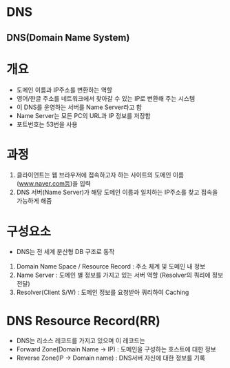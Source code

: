 DNS
===================================
DNS(Domain Name System)
-----------------------------------
# 개요
* 도메인 이름과 IP주소를 변환하는 역할   
* 영어/한글 주소를 네트워크에서 찾아갈 수 있는 IP로 변환해 주는 시스템   
* 이 DNS를 운영하는 서버를 Name Server라고 함   
* Name Server는 모든 PC의 URL과 IP 정보를 저장함   
* 포트번호는 53번을 사용   
 
# 과정
1. 클라이언트는 웹 브라우저에 접속하고자 하는 사이트의 도메인 이름(www.naver.com등)을 입력
2. DNS 서버(Name Server)가 해당 도메인 이름과 일치하는 IP주소를 찾고 접속을 가능하게 해줌

# 구성요소
* DNS는 전 세계 분산형 DB 구조로 동작   
1. Domain Name Space / Resource Record : 주소 체계 및 도메인 내 정보   
2. Name Server : 도메인 별 정보를 가지고 있는 서버 역할 (Resolver의 쿼리에 정보 전달)   
3. Resolver(Client S/W) : 도메인 정보를 요청받아 쿼리하여 Caching   

# DNS Resource Record(RR)
* DNS는 리소스 레코드를 가지고 있으며 이 레코드는 
* Forward Zone(Domain Name → IP) : 도메인을 구성하는 호스트에 대한 정보   
* Reverse Zone(IP → Domain name) : DNS서버 자신에 대한 정보를 기록   
